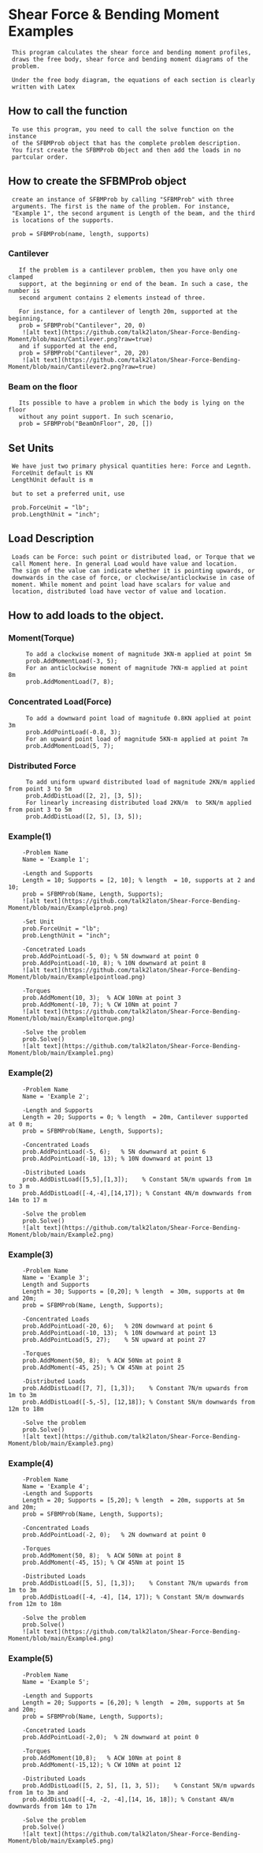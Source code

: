 # Shear Force & Bending Moment Examples

     This program calculates the shear force and bending moment profiles, 
     draws the free body, shear force and bending moment diagrams of the 
     problem.
 
     Under the free body diagram, the equations of each section is clearly 
     written with Latex
 
## How to call the function
     To use this program, you need to call the solve function on the instance 
     of the SFBMProb object that has the complete problem description.
     You first create the SFBMProb Object and then add the loads in no
     partcular order. 

## How to create the SFBMProb object
     create an instance of SFBMProb by calling "SFBMProb" with three
     arguments. The first is the name of the problem. For instance, 
     "Example 1", the second argument is Length of the beam, and the third
     is locations of the supports. 

     prob = SFBMProb(name, length, supports)
###   Cantilever
       If the problem is a cantilever problem, then you have only one clamped 
       support, at the beginning or end of the beam. In such a case, the number is
       second argument contains 2 elements instead of three. 

       For instance, for a cantilever of length 20m, supported at the beginning, 
       prob = SFBMProb("Cantilever", 20, 0)
        ![alt text](https://github.com/talk2laton/Shear-Force-Bending-Moment/blob/main/Cantilever.png?raw=true)
       and if supported at the end, 
       prob = SFBMProb("Cantilever", 20, 20)
        ![alt text](https://github.com/talk2laton/Shear-Force-Bending-Moment/blob/main/Cantilever2.png?raw=true)

###   Beam on the floor
       Its possible to have a problem in which the body is lying on the floor 
       without any point support. In such scenario, 
       prob = SFBMProb("BeamOnFloor", 20, [])

## Set Units
     We have just two primary physical quantities here: Force and Legnth.
     ForceUnit default is KN
     LengthUnit default is m

     but to set a preferred unit, use

     prob.ForceUnit = "lb";
     prob.LengthUnit = "inch";
## Load Description
     Loads can be Force: such point or distributed load, or Torque that we
     call Moment here. In general Load would have value and location.
     The sign of the value can indicate whether it is pointing upwards, or
     downwards in the case of force, or clockwise/anticlockwise in case of
     moment. While moment and point load have scalars for value and
     location, distributed load have vector of value and location. 

## How to add loads to the object.

###   Moment(Torque)
         To add a clockwise moment of magnitude 3KN-m applied at point 5m
         prob.AddMomentLoad(-3, 5);
         For an anticlockwise moment of magnitude 7KN-m applied at point 8m
         prob.AddMomentLoad(7, 8);

###   Concentrated Load(Force)
         To add a downward point load of magnitude 0.8KN applied at point 3m
         prob.AddPointLoad(-0.8, 3);
         For an upward point load of magnitude 5KN-m applied at point 7m
         prob.AddMomentLoad(5, 7);

###   Distributed Force
         To add uniform upward distributed load of magnitude 2KN/m applied from point 3 to 5m 
         prob.AddDistLoad([2, 2], [3, 5]);
         For linearly increasing distributed load 2KN/m  to 5KN/m applied from point 3 to 5m 
         prob.AddDistLoad([2, 5], [3, 5]);


###     Example(1)
        -Problem Name
        Name = 'Example 1';
        
        -Length and Supports
        Length = 10; Supports = [2, 10]; % length  = 10, supports at 2 and 10;
        prob = SFBMProb(Name, Length, Supports);
        ![alt text](https://github.com/talk2laton/Shear-Force-Bending-Moment/blob/main/Example1prob.png)
        
        -Set Unit
        prob.ForceUnit = "lb";
        prob.LengthUnit = "inch";
        
        -Concetrated Loads
        prob.AddPointLoad(-5, 0); % 5N downward at point 0
        prob.AddPointLoad(-10, 8); % 10N downward at point 8
        ![alt text](https://github.com/talk2laton/Shear-Force-Bending-Moment/blob/main/Example1pointload.png)
        
        -Torques
        prob.AddMoment(10, 3);  % ACW 10Nm at point 3
        prob.AddMoment(-10, 7); % CW 10Nm at point 7
        ![alt text](https://github.com/talk2laton/Shear-Force-Bending-Moment/blob/main/Example1torque.png)
        
        -Solve the problem
        prob.Solve()
        ![alt text](https://github.com/talk2laton/Shear-Force-Bending-Moment/blob/main/Example1.png)

###     Example(2)
        -Problem Name
        Name = 'Example 2';
        
        -Length and Supports
        Length = 20; Supports = 0; % length  = 20m, Cantilever supported at 0 m;
        prob = SFBMProb(Name, Length, Supports);
        
        -Concentrated Loads
        prob.AddPointLoad(-5, 6);   % 5N downward at point 6
        prob.AddPointLoad(-10, 13); % 10N downward at point 13
        
        -Distributed Loads
        prob.AddDistLoad([5,5],[1,3]);    % Constant 5N/m upwards from 1m to 3 m 
        prob.AddDistLoad([-4,-4],[14,17]); % Constant 4N/m downwards from 14m to 17 m
        
        -Solve the problem
        prob.Solve()
        ![alt text](https://github.com/talk2laton/Shear-Force-Bending-Moment/blob/main/Example2.png)


###     Example(3)
        -Problem Name
        Name = 'Example 3';
        Length and Supports
        Length = 30; Supports = [0,20]; % length  = 30m, supports at 0m and 20m;
        prob = SFBMProb(Name, Length, Supports);
        
        -Concentrated Loads
        prob.AddPointLoad(-20, 6);   % 20N downward at point 6
        prob.AddPointLoad(-10, 13);  % 10N downward at point 13
        prob.AddPointLoad(5, 27);    % 5N upward at point 27
        
        -Torques
        prob.AddMoment(50, 8);  % ACW 50Nm at point 8
        prob.AddMoment(-45, 25); % CW 45Nm at point 25
        
        -Distributed Loads
        prob.AddDistLoad([7, 7], [1,3]);    % Constant 7N/m upwards from 1m to 3m 
        prob.AddDistLoad([-5,-5], [12,18]); % Constant 5N/m downwards from 12m to 18m
        
        -Solve the problem
        prob.Solve()
        ![alt text](https://github.com/talk2laton/Shear-Force-Bending-Moment/blob/main/Example3.png)


###    Example(4)
        -Problem Name
        Name = 'Example 4';
        -Length and Supports
        Length = 20; Supports = [5,20]; % length  = 20m, supports at 5m and 20m;
        prob = SFBMProb(Name, Length, Supports);
        
        -Concentrated Loads
        prob.AddPointLoad(-2, 0);   % 2N downward at point 0
        
        -Torques
        prob.AddMoment(50, 8);  % ACW 50Nm at point 8
        prob.AddMoment(-45, 15); % CW 45Nm at point 15
        
        -Distributed Loads
        prob.AddDistLoad([5, 5], [1,3]);    % Constant 7N/m upwards from 1m to 3m 
        prob.AddDistLoad([-4, -4], [14, 17]); % Constant 5N/m downwards from 12m to 18m
        
        -Solve the problem
        prob.Solve()
        ![alt text](https://github.com/talk2laton/Shear-Force-Bending-Moment/blob/main/Example4.png)

###     Example(5)
        -Problem Name
        Name = 'Example 5';
        
        -Length and Supports
        Length = 20; Supports = [6,20]; % length  = 20m, supports at 5m and 20m;
        prob = SFBMProb(Name, Length, Supports);
        
        -Concetrated Loads
        prob.AddPointLoad(-2,0);  % 2N downward at point 0
        
        -Torques
        prob.AddMoment(10,8);   % ACW 10Nm at point 8
        prob.AddMoment(-15,12); % CW 10Nm at point 12
        
        -Distributed Loads
        prob.AddDistLoad([5, 2, 5], [1, 3, 5]);    % Constant 5N/m upwards from 1m to 3m and 
        prob.AddDistLoad([-4, -2, -4],[14, 16, 18]); % Constant 4N/m downwards from 14m to 17m
        
        -Solve the problem
        prob.Solve()
        ![alt text](https://github.com/talk2laton/Shear-Force-Bending-Moment/blob/main/Example5.png)